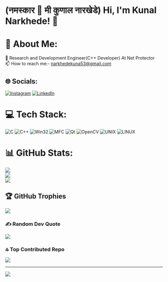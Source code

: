 
# (नमस्कार 🙏 मी कुणाल नारखेडे) Hi, I'm Kunal Narkhede! 👋

# 💫 About Me:
👀 Research and Development Engineer(C++ Developer) At Net Protector <br>📫 How to reach me:- narkhedekuna53@gmail.com


## 🌐 Socials:
[![Instagram](https://img.shields.io/badge/Instagram-%23E4405F.svg?logo=Instagram&logoColor=white)](https://instagram.com/kunal_narkhede_patil) [![LinkedIn](https://img.shields.io/badge/LinkedIn-%230077B5.svg?logo=linkedin&logoColor=white)](https://linkedin.com/in/kunal-narkhede-b812a9214) 

# 💻 Tech Stack:
![C](https://img.shields.io/badge/C-%2300599C.svg?style=for-the-badge&logo=c&logoColor=white) 
![C++](https://img.shields.io/badge/C%2B%2B-%2300599C.svg?style=for-the-badge&logo=c%2B%2B&logoColor=white) 
![Win32](https://img.shields.io/badge/C%23-%23239120.svg?style=for-the-badge&logo=csharp&logoColor=white) 
![MFC](https://img.shields.io/badge/MFC-%2300599C.svg?style=for-the-badge&logo=visualstudio&logoColor=white) 
![Qt](https://img.shields.io/badge/Qt-%2333B5E5.svg?style=for-the-badge&logo=qt&logoColor=white) 
![OpenCV](https://img.shields.io/badge/OpenCV-%23A0C0E0.svg?style=for-the-badge&logo=opencv&logoColor=white) 
![UNIX](https://img.shields.io/badge/UNIX-%23373B3D.svg?style=for-the-badge&logo=linux&logoColor=white) 
![LINUX](https://img.shields.io/badge/Linux-%23000000.svg?style=for-the-badge&logo=linux&logoColor=white) 
# 📊 GitHub Stats:
![](https://github-readme-stats.vercel.app/api?username=KunalNarkhedePatil&theme=dark&hide_border=false&include_all_commits=true&count_private=true)<br/>
![](https://github-readme-streak-stats.herokuapp.com/?user=KunalNarkhedePatil&theme=dark&hide_border=false)<br/>
![](https://github-readme-stats.vercel.app/api/top-langs/?username=KunalNarkhedePatil&theme=dark&hide_border=false&include_all_commits=true&count_private=true&layout=compact)

## 🏆 GitHub Trophies
![](https://github-profile-trophy.vercel.app/?username=KunalNarkhedePatil&theme=alduin&no-frame=false&no-bg=true&margin-w=4)

### ✍️ Random Dev Quote
![](https://quotes-github-readme.vercel.app/api?type=horizontal&theme=light)

### 🔝 Top Contributed Repo
![](https://github-contributor-stats.vercel.app/api?username=KunalNarkhedePatil&limit=5&theme=dark&combine_all_yearly_contributions=true)

---
[![](https://visitcount.itsvg.in/api?id=KunalNarkhedePatil&icon=0&color=0)](https://visitcount.itsvg.in)

<!-- Proudly created with GPRM ( https://gprm.itsvg.in ) -->
